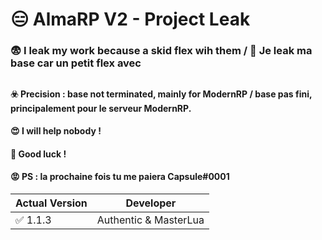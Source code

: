 

# 😑 AlmaRP V2 - Project Leak
### 😨 I leak my work because a skid flex wih them / 🔎 Je leak ma base car un petit flex avec
## 
#### ☣️ Precision : base not terminated, mainly for ModernRP / base pas fini, principalement pour le serveur ModernRP. 
#### 😍 I will help nobody !
#### 🙋 Good luck !
#### 😡  PS : la prochaine fois tu me paiera **Capsule#0001**

| Actual Version | Developer |
| ------- | ------------------ |
| :white_check_mark: 1.1.3 | Authentic & MasterLua |
